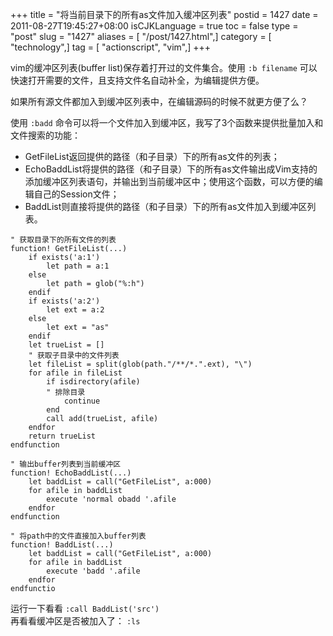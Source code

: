 +++
title = "将当前目录下的所有as文件加入缓冲区列表"
postid = 1427
date = 2011-08-27T19:45:27+08:00
isCJKLanguage = true
toc = false
type = "post"
slug = "1427"
aliases = [ "/post/1427.html",]
category = [ "technology",]
tag = [ "actionscript", "vim",]
+++


vim的缓冲区列表(buffer list)保存着打开过的文件集合。使用 `:b filename`
可以快速打开需要的文件，且支持文件名自动补全，为编辑提供方便。

如果所有源文件都加入到缓冲区列表中，在编辑源码的时候不就更方便了么？

使用 `:badd`
命令可以将一个文件加入到缓冲区，我写了3个函数来提供批量加入和文件搜索的功能：

-   GetFileList返回提供的路径（和子目录）下的所有as文件的列表；
-   EchoBaddList将提供的路径（和子目录）下的所有as文件输出成Vim支持的添加缓冲区列表语句，并输出到当前缓冲区中；使用这个函数，可以方便的编辑自己的Session文件；
-   BaddList则直接将提供的路径（和子目录）下的所有as文件加入到缓冲区列表。  
    <!--more-->

``` {lang="vim"}
" 获取目录下的所有文件的列表
function! GetFileList(...)
    if exists('a:1')
        let path = a:1
    else
        let path = glob("%:h")
    endif
    if exists('a:2')
        let ext = a:2
    else
        let ext = "as"
    endif
    let trueList = []
    " 获取子目录中的文件列表
    let fileList = split(glob(path."/**/*.".ext), "\")
    for afile in fileList
        if isdirectory(afile)
        " 排除目录
            continue    
        end
        call add(trueList, afile)
    endfor
    return trueList
endfunction

" 输出buffer列表到当前缓冲区
function! EchoBaddList(...)
    let baddList = call("GetFileList", a:000)
    for afile in baddList
        execute 'normal obadd '.afile
    endfor
endfunction

" 将path中的文件直接加入buffer列表
function! BaddList(...)
    let baddList = call("GetFileList", a:000)
    for afile in baddList
        execute 'badd '.afile
    endfor
endfunctio
```

运行一下看看 `:call BaddList('src')`  
再看看缓冲区是否被加入了： `:ls`


